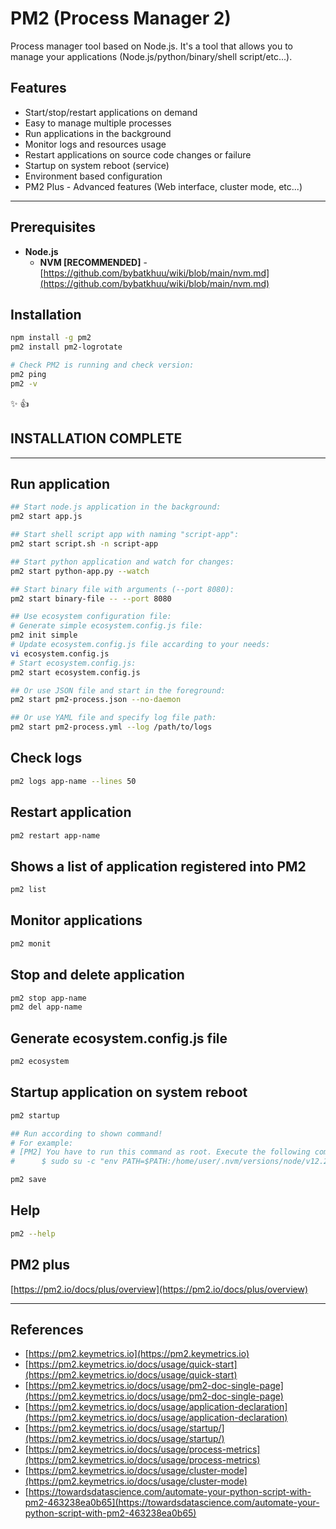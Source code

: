 # PM2 (Process Manager 2)

Process manager tool based on Node.js.
It's a tool that allows you to manage your applications (Node.js/python/binary/shell script/etc...).

## Features

* Start/stop/restart applications on demand
* Easy to manage multiple processes
* Run applications in the background
* Monitor logs and resources usage
* Restart applications on source code changes or failure
* Startup on system reboot (service)
* Environment based configuration
* PM2 Plus - Advanced features (Web interface, cluster mode, etc...)

---

## Prerequisites

* **Node.js**
    * **NVM [RECOMMENDED]** - [https://github.com/bybatkhuu/wiki/blob/main/nvm.md](https://github.com/bybatkhuu/wiki/blob/main/nvm.md)

## Installation

```bash
npm install -g pm2
pm2 install pm2-logrotate

# Check PM2 is running and check version:
pm2 ping
pm2 -v
```

:sparkles: :+1:

## INSTALLATION COMPLETE

---

## Run application

```bash
## Start node.js application in the background:
pm2 start app.js

## Start shell script app with naming "script-app":
pm2 start script.sh -n script-app

## Start python application and watch for changes:
pm2 start python-app.py --watch

## Start binary file with arguments (--port 8080):
pm2 start binary-file -- --port 8080

## Use ecosystem configuration file:
# Generate simple ecosystem.config.js file:
pm2 init simple
# Update ecosystem.config.js file accarding to your needs:
vi ecosystem.config.js
# Start ecosystem.config.js:
pm2 start ecosystem.config.js

## Or use JSON file and start in the foreground:
pm2 start pm2-process.json --no-daemon

## Or use YAML file and specify log file path:
pm2 start pm2-process.yml --log /path/to/logs
```

## Check logs

```bash
pm2 logs app-name --lines 50
```

## Restart application

```bash
pm2 restart app-name
```

## Shows a list of application registered into PM2

```bash
pm2 list
```

## Monitor applications

```bash
pm2 monit
```

## Stop and delete application

```bash
pm2 stop app-name
pm2 del app-name
```

## Generate ecosystem.config.js file

```bash
pm2 ecosystem
```

## Startup application on system reboot

```bash
pm2 startup

## Run according to shown command!
# For example:
# [PM2] You have to run this command as root. Execute the following command:
#      $ sudo su -c "env PATH=$PATH:/home/user/.nvm/versions/node/v12.20.1/bin pm2 startup <distribution> -u <user> --hp <home-path>"

pm2 save
```

## Help

```bash
pm2 --help
```

## PM2 plus

[https://pm2.io/docs/plus/overview](https://pm2.io/docs/plus/overview)

---

## References

* [https://pm2.keymetrics.io](https://pm2.keymetrics.io)
* [https://pm2.keymetrics.io/docs/usage/quick-start](https://pm2.keymetrics.io/docs/usage/quick-start)
* [https://pm2.keymetrics.io/docs/usage/pm2-doc-single-page](https://pm2.keymetrics.io/docs/usage/pm2-doc-single-page)
* [https://pm2.keymetrics.io/docs/usage/application-declaration](https://pm2.keymetrics.io/docs/usage/application-declaration)
* [https://pm2.keymetrics.io/docs/usage/startup/](https://pm2.keymetrics.io/docs/usage/startup/)
* [https://pm2.keymetrics.io/docs/usage/process-metrics](https://pm2.keymetrics.io/docs/usage/process-metrics)
* [https://pm2.keymetrics.io/docs/usage/cluster-mode](https://pm2.keymetrics.io/docs/usage/cluster-mode)
* [https://towardsdatascience.com/automate-your-python-script-with-pm2-463238ea0b65](https://towardsdatascience.com/automate-your-python-script-with-pm2-463238ea0b65)
